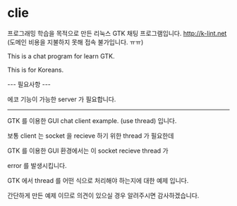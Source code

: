 # clie
프로그래밍 학습을 목적으로 만든 리눅스 GTK 채팅 프로그램입니다.
http://k-lint.net (도메인 비용을 지불하지 못해 접속 불가입니다. ㅠㅠ)

This is a chat program for learn GTK.

This is for Koreans.

--- 필요사항 ---

에코 기능이 가능한 server 가 필요합니다.

---

GTK 를 이용한 GUI chat client example. (use thread) 입니다.

보통 client 는 socket 을 recieve 하기 위한 thread 가 필요한데

GTK 를 이용한 GUI 환경에서는 이 socket recieve thread 가

error 를 발생시킵니다.

GTK 에서 thread 를 어떤 식으로 처리해야 하는지에 대한 예제 입니다.

간단하게 만든 예제 이므로 의견이 있으실 경우 알려주시면 감사하겠습니다.

